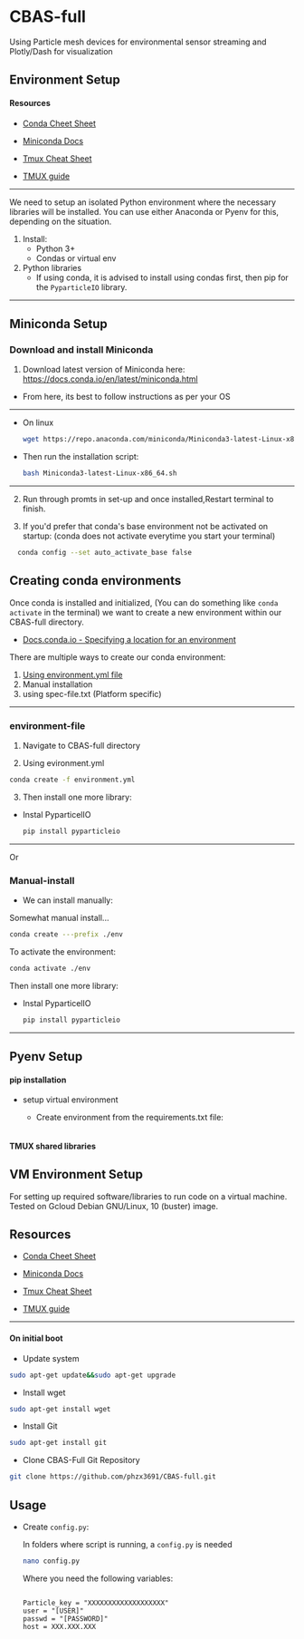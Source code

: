# CBAS-full
Using Particle mesh devices for environmental sensor streaming and Plotly/Dash for visualization

## Environment Setup  

#### Resources

* [Conda Cheet Sheet](https://docs.conda.io/projects/conda/en/latest/_downloads/843d9e0198f2a193a3484886fa28163c/conda-cheatsheet.pdf)

* [Miniconda Docs](https://docs.conda.io/en/latest/miniconda.html)

* [Tmux Cheat Sheet](https://tmuxcheatsheet.com/)

* [TMUX guide](https://tmuxguide.readthedocs.io/en/latest/index.html)

---

We need to setup an isolated Python environment where the necessary libraries will be installed. 
You can use either Anaconda or Pyenv for this, depending on the situation.

  1. Install:
     * Python 3+
     * Condas or virtual env
  2. Python libraries  
     * If using conda, it is advised to install using condas first, then pip for the `PyparticleIO` library.
  
---  
## Miniconda Setup

### Download and install Miniconda

1. Download latest version of Miniconda here:  
https://docs.conda.io/en/latest/miniconda.html

* From here, its best to follow instructions as per your OS

---
  * On linux
  
    ```bash
    wget https://repo.anaconda.com/miniconda/Miniconda3-latest-Linux-x86_64.sh
    ```

* Then run the installation script:

    ```bash
    bash Miniconda3-latest-Linux-x86_64.sh
    ```

---

2. Run through promts in set-up and once installed,Restart terminal to finish.
  

3. If you'd prefer that conda's base environment not be activated on startup: 
  (conda does not activate everytime you start your terminal) 
  
  ```bash
    conda config --set auto_activate_base false
  ```

## Creating conda environments

Once conda is installed and initialized, (You can do something like `conda activate` in the terminal) we want to create a new environment within our CBAS-full directory.

* [Docs.conda.io - Specifying a location for an environment](https://docs.conda.io/projects/conda/en/latest/user-guide/tasks/manage-environments.html#specifying-a-location-for-an-environment)

There are multiple ways to create our conda environment:

1. [Using environment.yml file](#environment-file)
2. Manual installation
3. using spec-file.txt (Platform specific)

---

### environment-file
  
1. Navigate to CBAS-full directory 

2. Using evironment.yml
  ```bash
  conda create -f environment.yml
  ```
3. Then install one more library:

* Instal PyparticelIO
  
  ```bash
  pip install pyparticleio
  ```

---

Or

### Manual-install

* We can install manually:
  
Somewhat manual install...

```bash
conda create ---prefix ./env
```

To activate the environment:

```bash
conda activate ./env
```

Then install one more library:

* Instal PyparticelIO
  
  ```bash
  pip install pyparticleio
  ```

 ---

## Pyenv Setup 

#### pip installation

* setup virtual environment 
  * Create environment from the requirements.txt file:
  
    ```bash
    
    ```
  
#### TMUX shared libraries


## VM Environment Setup  

For setting up required software/libraries to run code on a virtual machine.
Tested on Gcloud Debian GNU/Linux, 10 (buster) image.

## Resources

* [Conda Cheet Sheet](https://docs.conda.io/projects/conda/en/latest/_downloads/843d9e0198f2a193a3484886fa28163c/conda-cheatsheet.pdf)

* [Miniconda Docs](https://docs.conda.io/en/latest/miniconda.html)

* [Tmux Cheat Sheet](https://tmuxcheatsheet.com/)

* [TMUX guide](https://tmuxguide.readthedocs.io/en/latest/index.html)

---

#### On initial boot

* Update system

```bash
sudo apt-get update&&sudo apt-get upgrade
```

* Install wget

```bash
sudo apt-get install wget
```

* Install Git

```bash
sudo apt-get install git
```

* Clone CBAS-Full Git Repository

```bash
git clone https://github.com/phzx3691/CBAS-full.git
```

## Usage

* Create `config.py`:
  
  In folders where script is running, a `config.py` is needed

  ```bash
  nano config.py
  ```

    Where you need the following variables:

    ```

    Particle_key = "XXXXXXXXXXXXXXXXXXX"
    user = "[USER]"
    passwd = "[PASSWORD]"
    host = XXX.XXX.XXX
    ```